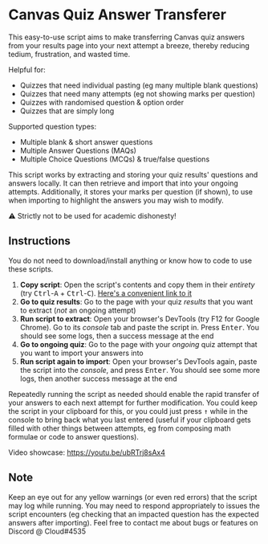 # Canvas Quiz Answer Transferer

This easy-to-use script aims to make transferring Canvas quiz answers from your results page into your next attempt a breeze, thereby reducing tedium, frustration, and wasted time.

Helpful for:

- Quizzes that need individual pasting (eg many multiple blank questions)
- Quizzes that need many attempts (eg not showing marks per question)
- Quizzes with randomised question & option order
- Quizzes that are simply long

Supported question types:

- Multiple blank & short answer questions
- Multiple Answer Questions (MAQs)
- Multiple Choice Questions (MCQs) & true/false questions

This script works by extracting and storing your quiz results' questions and answers locally. It can then retrieve and import that into your ongoing attempts. Additionally, it stores your marks per question (if shown), to use when importing to highlight the answers you may wish to modify.

⚠️ Strictly not to be used for academic dishonesty!

## Instructions

You do not need to download/install anything or know how to code to use these scripts.

1. **Copy script**: Open the script's contents and copy them in their *entirety* (try <kbd>Ctrl</kbd>-<kbd>A</kbd> + <kbd>Ctrl</kbd>-<kbd>C</kbd>). [Here's a convenient link to it](https://raw.githubusercontent.com/Cloud7050/js-canvastransfer/master/script.js)
2. **Go to quiz results**: Go to the page with your quiz *results* that you want to extract (*not* an ongoing attempt)
3. **Run script to extract**: Open your browser's DevTools (try F12 for Google Chrome). Go to its *console* tab and paste the script in. Press <kbd>Enter</kbd>. You should see some logs, then a success message at the end
4. **Go to ongoing quiz**: Go to the page with your *ongoing* quiz attempt that you want to import your answers into
5. **Run script again to import**: Open your browser's DevTools again, paste the script into the *console*, and press <kbd>Enter</kbd>. You should see some more logs, then another success message at the end

Repeatedly running the script as needed should enable the rapid transfer of your answers to each next attempt for further modification. You could keep the script in your clipboard for this, or you could just press <kbd>↑</kbd> while in the console to bring back what you last entered (useful if your clipboard gets filled with other things between attempts, eg from composing math formulae or code to answer questions).

Video showcase: <https://youtu.be/ubRTrj8sAx4>

## Note

Keep an eye out for any yellow warnings (or even red errors) that the script may log while running. You may need to respond appropriately to issues the script encounters (eg checking that an impacted question has the expected answers after importing). Feel free to contact me about bugs or features on Discord @ Cloud#4535
